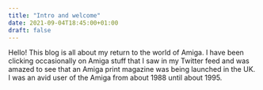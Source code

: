 ```yaml
---
title: "Intro and welcome"
date: 2021-09-04T18:45:00+01:00
draft: false
---
```


Hello! This blog is all about my return to the world of Amiga. I have been clicking occasionally on Amiga stuff that I saw in my Twitter feed and was amazed to see that an Amiga print magazine was being launched in the UK. I was an avid user of the Amiga from about 1988 until about 1995. 